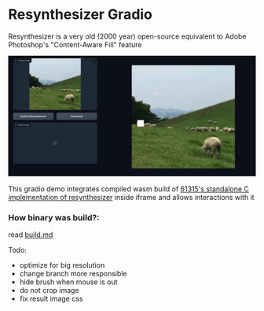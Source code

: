 # Resynthesizer Gradio

Resynthesizer is a very old (2000 year) open-source equivalent to Adobe Photoshop's "Content-Aware Fill" feature

![](/images/animation.webp)

This gradio demo integrates compiled wasm build of [61315's standalone C implementation of resynthesizer](https://github.com/61315/resynthesizer) inside iframe and allows interactions with it

### How binary was build?:

read [build.md](build.md)

Todo:
- optimize for big resolution
- change branch more responsible
- hide brush when mouse is out
- do not crop image
- fix result image css
